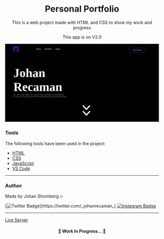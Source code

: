 <h1 align="center">Personal Portfolio</h1>

<p align="center">This is a web project made with HTML and CSS to show my work and progress</p>
<p align="center">This app is on V2.0</p>

<img src="./images/printsite.png"></img>

### Tools

The following tools have been used in the project:

- [HTML](https://html.com/)
- [CSS](https://developer.mozilla.org/pt-BR/docs/Web/CSS)
- [JavaScript](https://www.javascript.com/)
- [VS Code](https://code.visualstudio.com)
---

### Author
Made by Johan Stromberg :fire:

[![Twitter Badge](https://img.shields.io/badge/Twitter-1DA1F2?style=for-the-badge&logo=twitter&logoColor=white&link=https://twitter.com/_johanrecaman_)](https://twitter.com/_johanrecaman_)
[![Instagram Badge](https://img.shields.io/badge/-Instagram-%23E4405F?style=for-the-badge&logo=instagram&logoColor=white)](https://instagram.com/_johanrecaman_)

---
[Live Server](https://johanrecaman.github.io/johan-recaman-dev/)

<h4 align="center">
  🚧  Work In Progress...  🚧
</h4>
